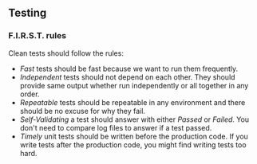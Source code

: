 ## Testing

### F.I.R.S.T. rules

Clean tests should follow the rules:
- _Fast_ tests should be fast because we want to run them frequently.
- _Independent_ tests should not depend on each other. They should provide same output whether run independently or all together in any order.
- _Repeatable_ tests should be repeatable in any environment and there should be no excuse for why they fail.
- _Self-Validating_ a test should answer with either *Passed* or *Failed*. You don't need to compare log files to answer if a test passed.
- _Timely_ unit tests should be written before the production code. If you write tests after the production code, you might find writing tests too hard.